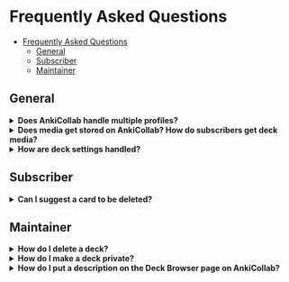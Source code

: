 # Frequently Asked Questions

- [Frequently Asked Questions](#frequently-asked-questions)
  - [General](#general)
  - [Subscriber](#subscriber)
  - [Maintainer](#maintainer)

## General

<details close>
<summary><b>Does AnkiCollab handle multiple profiles?</b></summary>
AnkiCollab does not currently respect separate Anki profiles. If you subscribe to a deck on one profile, then switch to another, it will redownload the fresh deck. A workaround for this is to disable the addon. <code>Tools → Add-ons → Select AnkiCollab → Toggle Enabled</code>
</details>

<details close>
<summary><b>Does media get stored on AnkiCollab? How do subscribers get deck media?</b></summary>
AnkiCollab does not upload media (images, audio, etc.) when publishing a deck or suggesting changes. If a deck has media, the maintainer should have a link available for you to download.
</details>

<details close>
<summary><b>How are deck settings handled?</b></summary>
Deck settings — learning steps, new card limits, maximum interval, etc. — are not uploaded when publishing a deck. When a subscriber downloads a deck, their default deck options are assigned. If you want a subscriber to use specific settings, make a note of them in the deck description.
</details>

## Subscriber

<details close>
<summary><b>Can I suggest a card to be deleted?</b></summary>
Currently, there is no way to delete individual cards from a deck uploaded to <a href="https://ankicollab.com/decks">AnkiCollab.com/Decks</a>. As a workaround, suggest a tag like <code>#!DELETE</code> indicating that you want a card deleted.
</details>

## Maintainer

<details close>
<summary><b>How do I delete a deck?</b></summary>
There is currently no way to delete decks published to <a href="https://ankicollab.com/decks">AnkiCollab.com/Decks</a>. If you'd like a deck removed, please join our <a href="https://discord.gg/9x4DRxzqwM">Discord</a> and let us know! This feature is high on the priority list!
</details>

<details close>
<summary><b>How do I make a deck private?</b></summary>
There is currently no way to upload a deck privately, but you can expect this soon!
</details>

<details close>
<summary><b>How do I put a description on the Deck Browser page on AnkiCollab?</b></summary>
When you initially publish a deck, the deck description is also uploaded and can be seen on AnkiCollab's deck browser page. If you want to change it, please let us know in our <a href="https://discord.gg/9x4DRxzqwM">Discord</a> as this is currently a manual process.
</details>

